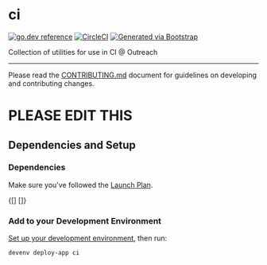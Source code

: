 # ci
[![go.dev reference](https://img.shields.io/badge/go.dev-reference-007d9c?logo=go&logoColor=white)](https://engdocs.outreach.cloud/github.com/getoutreach/ci)
[![CircleCI](https://circleci.com/gh/getoutreach/ci.svg?style=shield&circle-token=<YOUR_STATUS_API_TOKEN:READ:https://circleci.com/docs/2.0/status-badges/>)](https://circleci.com/gh/getoutreach/ci)
[![Generated via Bootstrap](https://img.shields.io/badge/Outreach-Bootstrap-%235951ff)](https://github.com/getoutreach/bootstrap)

<!--- Block(description) -->
Collection of utilities for use in CI @ Outreach
<!--- EndBlock(description) -->

----

Please read the [CONTRIBUTING.md](CONTRIBUTING.md) document for guidelines on developing and contributing changes.

<!--- Block(custom) -->
# PLEASE EDIT THIS
<!--- EndBlock(custom) -->

## Dependencies and Setup

### Dependencies
Make sure you've followed the [Launch Plan](https://outreach-io.atlassian.net/wiki/spaces/EN/pages/695698940/Launch+Plan).

<!--- Block(dependencies) -->
{[] []}
<!--- EndBlock(dependencies) -->
### Add to your Development Environment

[Set up your development environment](https://github.com/getoutreach/dev-environment#getting-started), then run:

```bash
devenv deploy-app ci
```

<!--- Block(devenvSetup) -->
<!--- EndBlock(devenvSetup) -->
